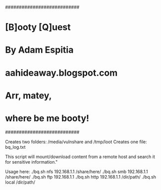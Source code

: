 ###########################
# [B]ooty [Q]uest         #
# By Adam Espitia         #
# aahideaway.blogspot.com #
# Arr, matey,             #
#      where be me booty! #
###########################

Creates two folders: /media/vulnshare and /tmp/loot
Creates one file: bq_log.txt

This script will mount/download content from a remote host and search it for sensitive information."

Usage here:
./bq.sh nfs 192.168.1.1 /share/here/
./bq.sh smb 192.168.1.1 /share/here/
./bq.sh ftp 192.168.1.1
./bq.sh http 192.168.1.1 /dir/path/
./bq.sh local /dir/path/
